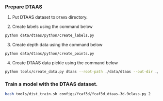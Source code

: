 ### Prepare DTAAS

1. Put DTAAS dataset to `DTAAS` directory.

2. Create labels using the command below
```bash
python data/dtaas/python/create_labels.py
```

3. Create depth data using the command below
```bash
python data/dtaas/python/create_points.py
```

4. Create DTAAS data pickle using the command below
```bash
python tools/create_data.py dtaas --root-path ./data/dtaas --out-dir ./data/dtaas --extra-tag dtaas
```

### Train a model with the DTAAS dataset.
```bash
bash tools/dist_train.sh configs/fcaf3d/fcaf3d_dtaas-3d-9class.py 2
```
